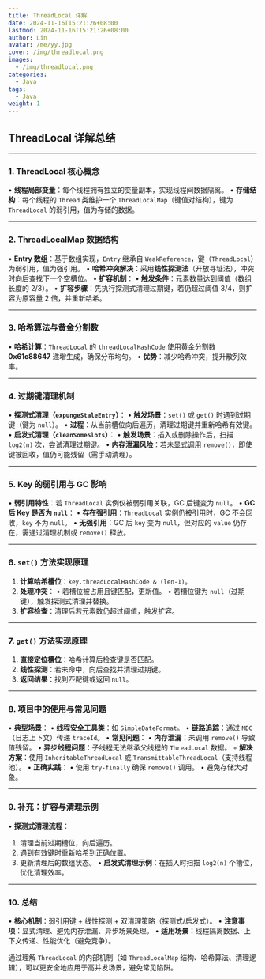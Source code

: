 ```yaml
---
title: ThreadLocal 详解
date: 2024-11-16T15:21:26+08:00
lastmod: 2024-11-16T15:21:26+08:00
author: Lin
avatar: /me/yy.jpg
cover: /img/threadlocal.png
images:
  - /img/threadlocal.png
categories:
  - Java
tags:
  - Java
weight: 1
---
```


## ThreadLocal 详解总结

---

### **1. ThreadLocal 核心概念**
• **线程局部变量**：每个线程拥有独立的变量副本，实现线程间数据隔离。
• **存储结构**：每个线程的 `Thread` 类维护一个 `ThreadLocalMap`（键值对结构），键为 `ThreadLocal` 的弱引用，值为存储的数据。

---

### **2. ThreadLocalMap 数据结构**
• **Entry 数组**：基于数组实现，`Entry` 继承自 `WeakReference`，键（`ThreadLocal`）为弱引用，值为强引用。
• **哈希冲突解决**：采用**线性探测法**（开放寻址法），冲突时向后查找下一个空槽位。
• **扩容机制**：
  • **触发条件**：元素数量达到阈值（数组长度的 2/3）。
  • **扩容步骤**：先执行探测式清理过期键，若仍超过阈值 3/4，则扩容为原容量 2 倍，并重新哈希。

---

### **3. 哈希算法与黄金分割数**
• **哈希计算**：`ThreadLocal` 的 `threadLocalHashCode` 使用黄金分割数 **0x61c88647** 递增生成，确保分布均匀。
• **优势**：减少哈希冲突，提升散列效率。

---

### **4. 过期键清理机制**
• **探测式清理（`expungeStaleEntry`）**：
  • **触发场景**：`set()` 或 `get()` 时遇到过期键（键为 `null`）。
  • **过程**：从当前槽位向后遍历，清理过期键并重新哈希有效键。
• **启发式清理（`cleanSomeSlots`）**：
  • **触发场景**：插入或删除操作后，扫描 `log2(n)` 次，尝试清理过期键。
• **内存泄漏风险**：若未显式调用 `remove()`，即使键被回收，值仍可能残留（需手动清理）。

---

### **5. Key 的弱引用与 GC 影响**
• **弱引用特性**：若 `ThreadLocal` 实例仅被弱引用关联，GC 后键变为 `null`。
• **GC 后 Key 是否为 `null`**：
  • **存在强引用**：`ThreadLocal` 实例仍被引用时，GC 不会回收，`key` 不为 `null`。
  • **无强引用**：GC 后 `key` 变为 `null`，但对应的 `value` 仍存在，需通过清理机制或 `remove()` 释放。

---

### **6. `set()` 方法实现原理**
1. **计算哈希槽位**：`key.threadLocalHashCode & (len-1)`。
2. **处理冲突**：
   • 若槽位被占用且键匹配，更新值。
   • 若槽位键为 `null`（过期键），触发探测式清理并替换。
3. **扩容检查**：清理后若元素数仍超过阈值，触发扩容。

---

### **7. `get()` 方法实现原理**
1. **直接定位槽位**：哈希计算后检查键是否匹配。
2. **线性探测**：若未命中，向后查找并清理过期键。
3. **返回结果**：找到匹配键或返回 `null`。

---

### **8. 项目中的使用与常见问题**
• **典型场景**：
  • **线程安全工具类**：如 `SimpleDateFormat`。
  • **链路追踪**：通过 `MDC`（日志上下文）传递 `traceId`。
• **常见问题**：
  • **内存泄漏**：未调用 `remove()` 导致值残留。
  • **异步线程问题**：子线程无法继承父线程的 `ThreadLocal` 数据。
    ◦ **解决方案**：使用 `InheritableThreadLocal` 或 `TransmittableThreadLocal`（支持线程池）。
• **正确实践**：
  • 使用 `try-finally` 确保 `remove()` 调用。
  • 避免存储大对象。

---

### **9. 补充：扩容与清理示例**
• **探测式清理流程**：
  1. 清理当前过期槽位，向后遍历。
  2. 遇到有效键时重新哈希到正确位置。
  3. 更新清理后的数组状态。
• **启发式清理示例**：在插入时扫描 `log2(n)` 个槽位，优化清理效率。

---

### **10. 总结**
• **核心机制**：弱引用键 + 线性探测 + 双清理策略（探测式/启发式）。
• **注意事项**：显式清理、避免内存泄漏、异步场景处理。
• **适用场景**：线程隔离数据、上下文传递、性能优化（避免竞争）。

通过理解 `ThreadLocal` 的内部机制（如 `ThreadLocalMap` 结构、哈希算法、清理逻辑），可以更安全地应用于高并发场景，避免常见陷阱。
